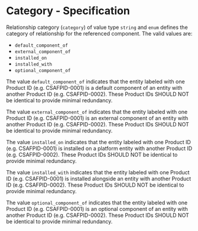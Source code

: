 # Category - Specification

Relationship category (`category`) of value type `string` and `enum` defines the category of relationship for the
referenced component.
The valid values are:

* `default_component_of`
* `external_component_of`
* `installed_on`
* `installed_with`
* `optional_component_of`

The value `default_component_of` indicates that the entity labeled with one Product ID (e.g. CSAFPID-0001) is a default
component of an entity with another Product ID (e.g. CSAFPID-0002). These Product IDs SHOULD NOT be identical to provide
minimal redundancy.

The value `external_component_of` indicates that the entity labeled with one Product ID (e.g. CSAFPID-0001) is an
external component of an entity with another Product ID (e.g. CSAFPID-0002). These Product IDs SHOULD NOT be identical
to provide minimal redundancy.

The value `installed_on` indicates that the entity labeled with one Product ID (e.g. CSAFPID-0001) is installed on a
platform entity with another Product ID (e.g. CSAFPID-0002). These Product IDs SHOULD NOT be identical to provide
minimal redundancy.

The value `installed_with` indicates that the entity labeled with one Product ID (e.g. CSAFPID-0001) is installed
alongside an entity with another Product ID (e.g. CSAFPID-0002). These Product IDs SHOULD NOT be identical to provide
minimal redundancy.

The value `optional_component_of` indicates that the entity labeled with one Product ID (e.g. CSAFPID-0001) is an
optional component of an entity with another Product ID (e.g. CSAFPID-0002). These Product IDs SHOULD NOT be identical
to provide minimal redundancy.
